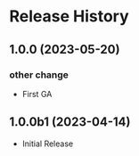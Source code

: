 # Release History

## 1.0.0 (2023-05-20)

### other change

  - First GA

## 1.0.0b1 (2023-04-14)

* Initial Release
